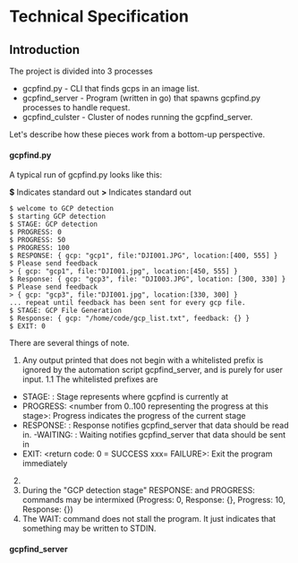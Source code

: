 # Technical Specification

## Introduction

The project is divided into 3 processes
- gcpfind.py - CLI that finds gcps in an image list.
- gcpfind_server - Program (written in go) that spawns gcpfind.py processes to handle request. 
- gcpfind_culster - Cluster of nodes running the gcpfind_server. 

Let's describe how these pieces work from a bottom-up perspective.

#### gcpfind.py

A typical run of gcpfind.py looks like this:

**$** Indicates standard out
**>** Indicates standard out


```
$ welcome to GCP detection
$ starting GCP detection
$ STAGE: GCP detection
$ PROGRESS: 0
$ PROGRESS: 50
$ PROGRESS: 100
$ RESPONSE: { gcp: "gcp1", file:"DJI001.JPG", location:[400, 555] }
$ Please send feedback
> { gcp: "gcp1", file:"DJI001.jpg", location:[450, 555] }
$ Response: { gcp: "gcp3", file: "DJI003.JPG", location: [300, 330] }
$ Please send feedback
> { gcp: "gcp3", file:"DJI001.jpg", location:[330, 300] }
... repeat until feedback has been sent for every gcp file. 
$ STAGE: GCP File Generation
$ Response: { gcp: "/home/code/gcp_list.txt", feedback: {} }
$ EXIT: 0
```

There are several things of note. 
1. Any output printed that does not begin with a whitelisted prefix is ignored by the automation script gcpfind_server, and is purely for user input.
 1.1 The whitelisted prefixes are
- STAGE: <name of the stage>: Stage represents where gcpfind is currently at
- PROGRESS: <number from 0..100 representing the progress at this stage>: Progress indicates the progress of the current stage
- RESPONSE: <json response>: Response notifies gcpfind_server that data should be read in.
-WAITING: : Waiting notifies gcpfind_server that data should be sent in
- EXIT: <return code: 0 = SUCCESS xxx= FAILURE>: Exit the program immediately
2. 
2. During the "GCP detection stage" RESPONSE: and PROGRESS: commands may be intermixed (Progress: 0, Response: {}, Progress: 10, Response: {})
3. The WAIT: command does not stall the program. It just indicates that something may be written to STDIN. 

#### gcpfind_server